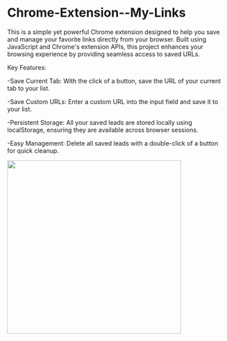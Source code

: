 # Chrome-Extension--My-Links

This is a simple yet powerful Chrome extension designed to help you save and manage your favorite links directly from your browser. Built using JavaScript and Chrome's extension APIs, this project enhances your browsing experience by providing seamless access to saved URLs.


Key Features:

-Save Current Tab: With the click of a button, save the URL of your current tab to your list.

-Save Custom URLs: Enter a custom URL into the input field and save it to your list.

-Persistent Storage: All your saved leads are stored locally using localStorage, ensuring they are available across browser sessions.

-Easy Management: Delete all saved leads with a double-click of a button for quick cleanup.



<img src= "https://github.com/shubhisudan/Chrome-Extension--My-Links/assets/116155468/562bdc37-6c0e-41df-9bf8-ed9e8ee6d107" width="400">
